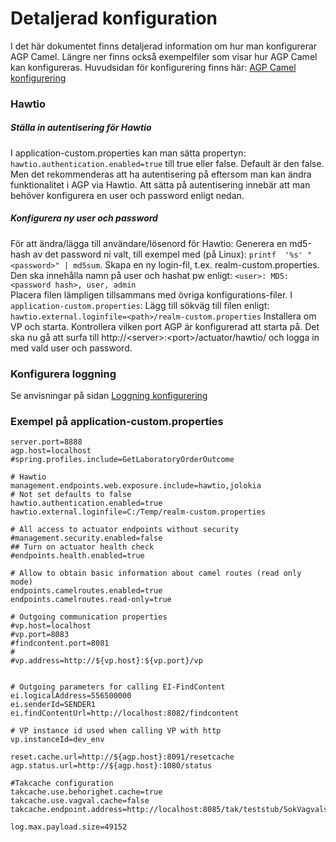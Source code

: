 # Detaljerad konfiguration

I det här dokumentet finns detaljerad information om hur man konfigurerar AGP Camel.
Längre ner finns också exempelfiler som visar hur AGP Camel kan konfigureras.
Huvudsidan för konfigurering finns här: [AGP Camel konfigurering]
 
### Hawtio

##### Ställa in autentisering för Hawtio
I application-custom.properties kan man sätta propertyn:
`hawtio.authentication.enabled=true` 
till true eller false. Default är den false. Men det rekommenderas att ha autentisering på eftersom man kan ändra funktionalitet i AGP via Hawtio. Att sätta på autentisering innebär att man behöver konfigurera en user och password enligt nedan. 
##### Konfigurera ny user och password 
För att ändra/lägga till användare/lösenord för Hawtio: Generera en md5-hash av det password ni valt, till exempel med (på Linux): `printf  '%s' "<password>" | md5sum`.
     Skapa en ny login-fil, t.ex. realm-custom.properties. Den ska innehålla namn på user och hashat pw enligt:
     `<user>: MD5:<password hash>, user, admin`     
     Placera filen lämpligen tillsammans med övriga konfigurations-filer.
     I `application-custom.properties`: Lägg till sökväg till filen enligt:
     `hawtio.external.loginfile=<path>/realm-custom.properties`
     Installera om VP och starta. Kontrollera vilken port AGP är konfigurerad att starta på. Det ska nu gå att surfa till http://\<server\>:\<port\>/actuator/hawtio/ och logga in med vald user och password.
     
     
### Konfigurera loggning
Se anvisningar på sidan [Loggning konfigurering]

### Exempel på application-custom.properties
```
server.port=8888
agp.host=localhost
#spring.profiles.include=GetLaboratoryOrderOutcome

# Hawtio
management.endpoints.web.exposure.include=hawtio,jolokia
# Not set defaults to false
hawtio.authentication.enabled=true
hawtio.external.loginfile=C:/Temp/realm-custom.properties

# All access to actuator endpoints without security
#management.security.enabled=false
## Turn on actuator health check
#endpoints.health.enabled=true

# Allow to obtain basic information about camel routes (read only mode)
endpoints.camelroutes.enabled=true
endpoints.camelroutes.read-only=true

# Outgoing communication properties
#vp.host=localhost
#vp.port=8083
#findcontent.port=8081
#
#vp.address=http://${vp.host}:${vp.port}/vp


# Outgoing parameters for calling EI-FindContent
ei.logicalAddress=556500000
ei.senderId=SENDER1
ei.findContentUrl=http://localhost:8082/findcontent

# VP instance id used when calling VP with http
vp.instanceId=dev_env

reset.cache.url=http://${agp.host}:8091/resetcache
agp.status.url=http://${agp.host}:1080/status

#Takcache configuration
takcache.use.behorighet.cache=true
takcache.use.vagval.cache=false
takcache.endpoint.address=http://localhost:8085/tak/teststub/SokVagvalsInfo/v2

log.max.payload.size=49152

```

[//]: # (These are reference links used in the body of this note and get stripped out when the markdown processor does its job. There is no need to format nicely because it shouldn't be seen. Thanks SO - http://stackoverflow.com/questions/4823468/store-comments-in-markdown-syntax)

   [Loggning konfigurering]: <logging_configuration.md>
   [AGP Camel konfigurering]: <config.md>